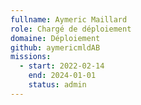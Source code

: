 ```yaml
---
fullname: Aymeric Maillard
role: Chargé de déploiement
domaine: Déploiement
github: aymericmldAB
missions:
  - start: 2022-02-14
    end: 2024-01-01
    status: admin
---
```


